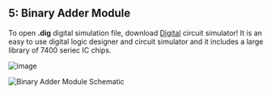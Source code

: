 ## 5: Binary Adder Module

To open **.dig** digital simulation file, download [Digital](https://github.com/hneemann/Digital) circuit simulator! It is an easy to use digital logic designer and circuit simulator and it includes a large library of 7400 seriec IC chips.

![image](https://github.com/pietrea2/7400-Series-IC-And-Transistor-Digital-Circuits/assets/60241038/8e63443f-0247-4fae-abcf-2170d0e69f96)

![Binary Adder Module Schematic](https://github.com/pietrea2/7400-Series-IC-Digital-Circuits/blob/main/5%20Binary%20Adder%20Module/4%20Bit%20Binary%20Adder%20Module.png)
